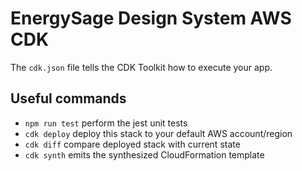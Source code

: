 # EnergySage Design System AWS CDK

The `cdk.json` file tells the CDK Toolkit how to execute your app.

## Useful commands

-   `npm run test` perform the jest unit tests
-   `cdk deploy` deploy this stack to your default AWS account/region
-   `cdk diff` compare deployed stack with current state
-   `cdk synth` emits the synthesized CloudFormation template
